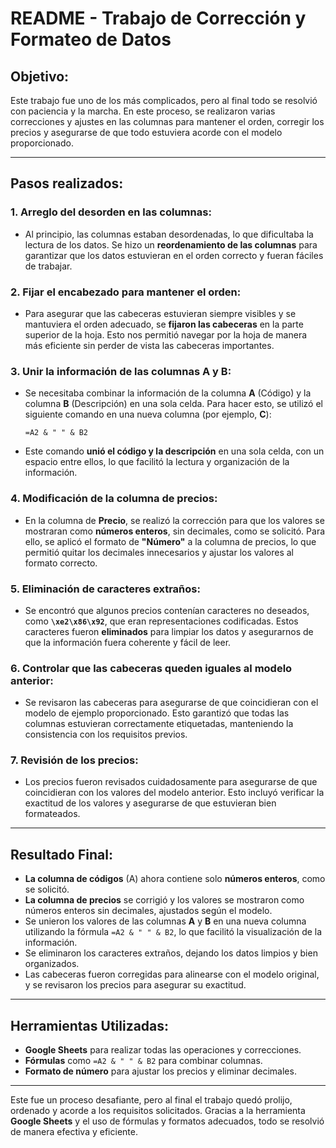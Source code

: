 # README - Trabajo de Corrección y Formateo de Datos

## Objetivo:
Este trabajo fue uno de los más complicados, pero al final todo se resolvió con paciencia y la marcha. En este proceso, se realizaron varias correcciones y ajustes en las columnas para mantener el orden, corregir los precios y asegurarse de que todo estuviera acorde con el modelo proporcionado.

---

## Pasos realizados:

### 1. **Arreglo del desorden en las columnas**:
   - Al principio, las columnas estaban desordenadas, lo que dificultaba la lectura de los datos. Se hizo un **reordenamiento de las columnas** para garantizar que los datos estuvieran en el orden correcto y fueran fáciles de trabajar.

### 2. **Fijar el encabezado para mantener el orden**:
   - Para asegurar que las cabeceras estuvieran siempre visibles y se mantuviera el orden adecuado, se **fijaron las cabeceras** en la parte superior de la hoja. Esto nos permitió navegar por la hoja de manera más eficiente sin perder de vista las cabeceras importantes.

### 3. **Unir la información de las columnas A y B**:
   - Se necesitaba combinar la información de la columna **A** (Código) y la columna **B** (Descripción) en una sola celda. Para hacer esto, se utilizó el siguiente comando en una nueva columna (por ejemplo, **C**):
   
     ```excel
     =A2 & " " & B2
     ```
   - Este comando **unió el código y la descripción** en una sola celda, con un espacio entre ellos, lo que facilitó la lectura y organización de la información.

### 4. **Modificación de la columna de precios**:
   - En la columna de **Precio**, se realizó la corrección para que los valores se mostraran como **números enteros**, sin decimales, como se solicitó. Para ello, se aplicó el formato de **"Número"** a la columna de precios, lo que permitió quitar los decimales innecesarios y ajustar los valores al formato correcto.

### 5. **Eliminación de caracteres extraños**:
   - Se encontró que algunos precios contenían caracteres no deseados, como **`\xe2\x86\x92`**, que eran representaciones codificadas. Estos caracteres fueron **eliminados** para limpiar los datos y asegurarnos de que la información fuera coherente y fácil de leer.

### 6. **Controlar que las cabeceras queden iguales al modelo anterior**:
   - Se revisaron las cabeceras para asegurarse de que coincidieran con el modelo de ejemplo proporcionado. Esto garantizó que todas las columnas estuvieran correctamente etiquetadas, manteniendo la consistencia con los requisitos previos.

### 7. **Revisión de los precios**:
   - Los precios fueron revisados cuidadosamente para asegurarse de que coincidieran con los valores del modelo anterior. Esto incluyó verificar la exactitud de los valores y asegurarse de que estuvieran bien formateados.

---

## Resultado Final:
- **La columna de códigos** (A) ahora contiene solo **números enteros**, como se solicitó.
- **La columna de precios** se corrigió y los valores se mostraron como números enteros sin decimales, ajustados según el modelo.
- Se unieron los valores de las columnas **A** y **B** en una nueva columna utilizando la fórmula `=A2 & " " & B2`, lo que facilitó la visualización de la información.
- Se eliminaron los caracteres extraños, dejando los datos limpios y bien organizados.
- Las cabeceras fueron corregidas para alinearse con el modelo original, y se revisaron los precios para asegurar su exactitud.

---

## Herramientas Utilizadas:
- **Google Sheets** para realizar todas las operaciones y correcciones.
- **Fórmulas** como `=A2 & " " & B2` para combinar columnas.
- **Formato de número** para ajustar los precios y eliminar decimales.

---

Este fue un proceso desafiante, pero al final el trabajo quedó prolijo, ordenado y acorde a los requisitos solicitados. Gracias a la herramienta **Google Sheets** y el uso de fórmulas y formatos adecuados, todo se resolvió de manera efectiva y eficiente.

